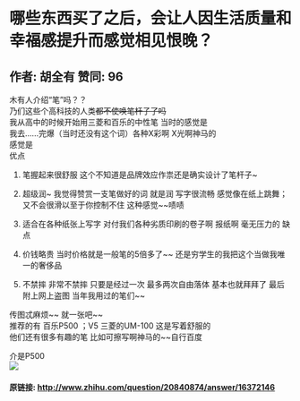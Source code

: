 # 哪些东西买了之后，会让人因生活质量和幸福感提升而感觉相见恨晚？
## 作者: 胡全有  赞同: 96
木有人介绍“笔”吗？？  
乃们这些个高科技的人类~~都不使唤笔杆子了吗~~  
我从高中的时候开始用三菱和百乐的中性笔 当时的感觉是  
我去……完爆（当时还没有这个词）各种X彩啊 X光啊神马的  
感觉是  
优点  

  1. 笔握起来很舒服 这个不知道是品牌效应作祟还是确实设计了笔杆子~ 
  2. 超级润~ 我觉得赞赏一支笔做好的词 就是润 写字很流畅 感觉像在纸上跳舞；又不会很滑以至于你控制不住 这种感觉~~啧啧 
  3. 适合在各种纸张上写字 对付我们各种劣质印刷的卷子啊 报纸啊 毫无压力的 
缺点  

  1. 价钱略贵 当时价格就是一般笔的5倍多了~~ 还是穷学生的我把这个当做我唯一的奢侈品 
  2. 不禁摔 非常不禁摔 只要是经过一次 最多两次自由落体 基本也就拜拜了 
最后附上网上盗图 当年我用过的笔们~~  
  
传图忒麻烦~~ 就一张吧~~  
推荐的有 百乐P500 ；V5 三菱的UM-100 这是写着舒服的  
他们还有很多有趣的笔 比如可擦写啊神马的~~自行百度  
  
介是P500  
![](http://pic3.zhimg.com/69675b8ddd9ba737a87adab396229d9f_b.jpg)



#### 原链接: http://www.zhihu.com/question/20840874/answer/16372146